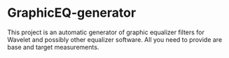 # GraphicEQ-generator
This project is an automatic generator of graphic equalizer filters for Wavelet and possibly other equalizer software. All you need to provide are base and target measurements. 
